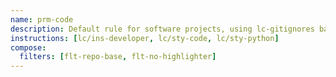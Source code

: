 ```yaml
---
name: prm-code
description: Default rule for software projects, using lc-gitignores base rule.
instructions: [lc/ins-developer, lc/sty-code, lc/sty-python]
compose:
  filters: [flt-repo-base, flt-no-highlighter]
---
```

